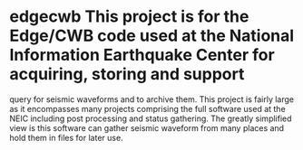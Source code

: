 # edgecwb This project is for the Edge/CWB code used at the National Information Earthquake Center for acquiring, storing and support
query for seismic waveforms and to archive them.  This project is fairly large as it encompasses many projects comprising the full 
software used at the NEIC including post processing and status gathering.  The greatly simplified view is this software can gather
seismic waveform from many places and hold them in files for later use.

